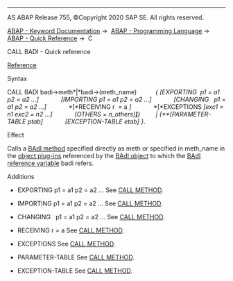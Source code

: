   

* * *

AS ABAP Release 755, ©Copyright 2020 SAP SE. All rights reserved.

[ABAP - Keyword Documentation](https://help.sap.com/doc/abapdocu_755_index_htm/7.55/en-US/abenabap.htm) →  [ABAP - Programming Language](https://help.sap.com/doc/abapdocu_755_index_htm/7.55/en-US/abenabap_reference.htm) →  [ABAP - Quick Reference](https://help.sap.com/doc/abapdocu_755_index_htm/7.55/en-US/abenabap_shortref.htm) →  C

CALL BADI - Quick reference

[Reference](https://help.sap.com/doc/abapdocu_755_index_htm/7.55/en-US/abapcall_badi.htm)

Syntax

CALL BADI badi->meth*|*badi->(meth\_name)
          *{* *\[*EXPORTING  p1 = a1 p2 = a2 ...*\]*
            *\[*IMPORTING p1 = a1 p2 = a2 ...*\]*
            *\[*CHANGING   p1 = a1 p2 = a2 ...*\]*
            *\[*RECEIVING r  = a *\]*
            *\[*EXCEPTIONS *\[*exc1 = n1 exc2 = n2 ...*\]*
            *\[*OTHERS = n\_others*\]**\]**}*
        *|* *{**\[*PARAMETER-TABLE ptab*\]*
            *\[*EXCEPTION-TABLE etab*\]* *}*.

Effect

Calls a [BAdI method](https://help.sap.com/doc/abapdocu_755_index_htm/7.55/en-US/abenbadi_method_glosry.htm "Glossary Entry") specified directly as meth or specified in meth\_name in the [object plug-ins](https://help.sap.com/doc/abapdocu_755_index_htm/7.55/en-US/abenobject_plugin_glosry.htm "Glossary Entry") referenced by the [BAdI object](https://help.sap.com/doc/abapdocu_755_index_htm/7.55/en-US/abenbadi_object_glosry.htm "Glossary Entry") to which the [BAdI reference variable](https://help.sap.com/doc/abapdocu_755_index_htm/7.55/en-US/abenbadi_reference_variable_glosry.htm "Glossary Entry") badi refers.

Additions

-   EXPORTING p1 = a1 p2 = a2 ...
    See [CALL METHOD](https://help.sap.com/doc/abapdocu_755_index_htm/7.55/en-US/abapcall_method_shortref.htm).
    

-   IMPORTING p1 = a1 p2 = a2 ...
    See [CALL METHOD](https://help.sap.com/doc/abapdocu_755_index_htm/7.55/en-US/abapcall_method_shortref.htm).
    

-   CHANGING   p1 = a1 p2 = a2 ...
    See [CALL METHOD](https://help.sap.com/doc/abapdocu_755_index_htm/7.55/en-US/abapcall_method_shortref.htm).
    

-   RECEIVING r = a
    See [CALL METHOD](https://help.sap.com/doc/abapdocu_755_index_htm/7.55/en-US/abapcall_method_shortref.htm).
    

-   EXCEPTIONS
    See [CALL METHOD](https://help.sap.com/doc/abapdocu_755_index_htm/7.55/en-US/abapcall_method_shortref.htm).
    

-   PARAMETER-TABLE
    See [CALL METHOD](https://help.sap.com/doc/abapdocu_755_index_htm/7.55/en-US/abapcall_method_shortref.htm).
    

-   EXCEPTION-TABLE
    See [CALL METHOD](https://help.sap.com/doc/abapdocu_755_index_htm/7.55/en-US/abapcall_method_shortref.htm).